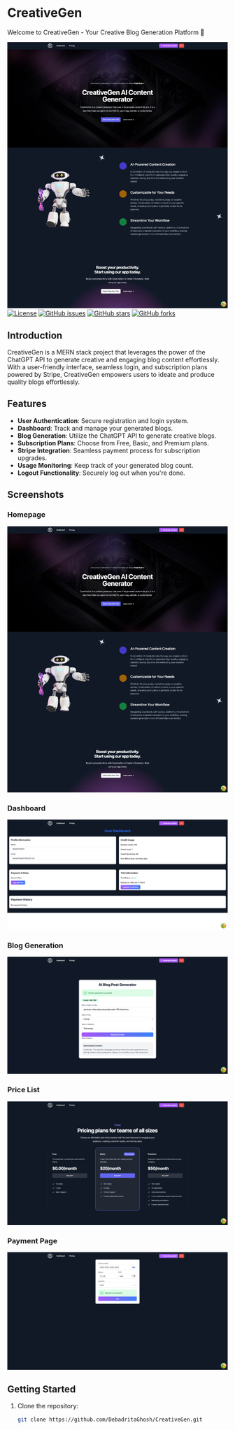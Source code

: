 # CreativeGen

Welcome to CreativeGen - Your Creative Blog Generation Platform 🚀

![CreativeGen Banner](frontend/src/assets/homepage.png)
[![License](https://img.shields.io/badge/license-MIT-blue.svg)](LICENSE)
[![GitHub issues](https://img.shields.io/github/issues/DebadritaGhosh/CreativeGen)](https://github.com/your-username/CreativeGen/issues)
[![GitHub stars](https://img.shields.io/github/stars/DebadritaGhosh/CreativeGen)](https://github.com/your-username/CreativeGen/stargazers)
[![GitHub forks](https://img.shields.io/github/forks/DebadritaGhosh/CreativeGen)](https://github.com/your-username/CreativeGen/network)

## Introduction

CreativeGen is a MERN stack project that leverages the power of the ChatGPT API to generate creative and engaging blog content effortlessly. With a user-friendly interface, seamless login, and subscription plans powered by Stripe, CreativeGen empowers users to ideate and produce quality blogs effortlessly.

## Features

- **User Authentication**: Secure registration and login system.
- **Dashboard**: Track and manage your generated blogs.
- **Blog Generation**: Utilize the ChatGPT API to generate creative blogs.
- **Subscription Plans**: Choose from Free, Basic, and Premium plans.
- **Stripe Integration**: Seamless payment process for subscription upgrades.
- **Usage Monitoring**: Keep track of your generated blog count.
- **Logout Functionality**: Securely log out when you're done.

## Screenshots

### Homepage

![Homepage](frontend/src/assets/homepage.png)

### Dashboard

![Dashboard](frontend/src/assets/dashboard.png)

### Blog Generation

![Blog Generation](frontend/src/assets/generate.png)

### Price List

![Price List](frontend/src/assets/pricelist.png)

### Payment Page

![Payment Page](frontend/src/assets/pay.png)

## Getting Started

1. Clone the repository:

   ```bash
   git clone https://github.com/DebadritaGhosh/CreativeGen.git
